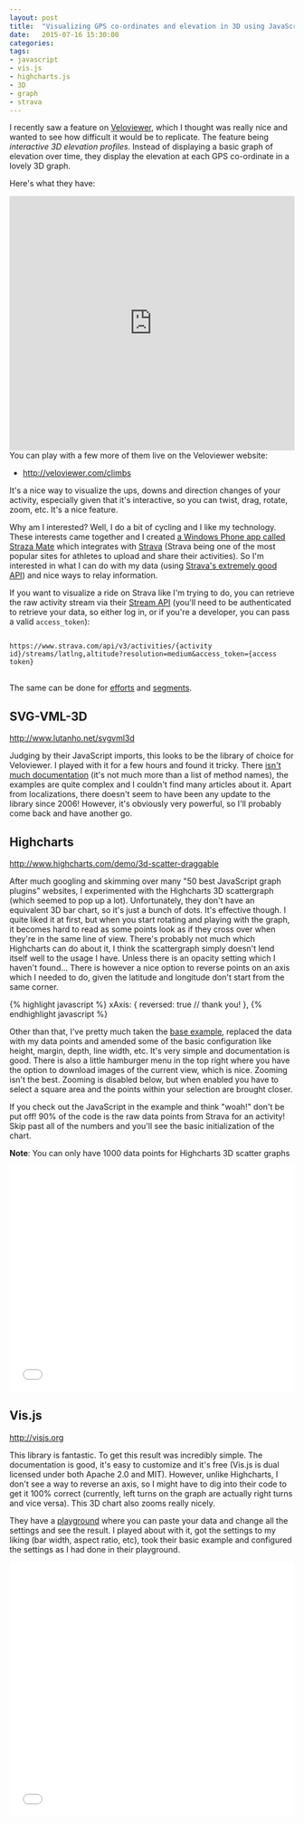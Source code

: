 ```yaml
---
layout: post
title:  "Visualizing GPS co-ordinates and elevation in 3D using JavaScript"
date:   2015-07-16 15:30:00
categories:
tags:
- javascript
- vis.js
- highcharts.js
- 3D
- graph
- strava
---
```


I recently saw a feature on <a href="http://blog.veloviewer.com/interactive3d-elevation-profiles" target="_blank">Veloviewer</a>, which I thought was really nice and wanted to see how difficult it would be to replicate. The feature being _interactive 3D elevation profiles_. Instead of displaying a basic graph of elevation over time, they display the elevation at each GPS co-ordinate in a lovely 3D graph.

Here's what they have:

<iframe class="segEmbed" style="width:100%;height:450px;" src="http://veloviewer.com/segment/4397805/embed?" frameborder="0" scrolling="no"></iframe>

<br>
You can play with a few more of them live on the Veloviewer website:

- <a href="http://veloviewer.com/climbs" target="_blank">http://veloviewer.com/climbs</a>

It's a nice way to visualize the ups, downs and direction changes of your activity, especially given that it's interactive, so you can twist, drag, rotate, zoom, etc. It's a nice feature.

Why am I interested? Well, I do a bit of cycling and I like my technology. These interests came together and I created <a href="https://www.microsoft.com/en-gb/store/apps/straza-mate/9nblggh0cn1r" target="_blank">a Windows Phone app called Straza Mate</a> which integrates with <a href="https://www.strava.com">Strava</a> (Strava being one of the most popular sites for athletes to upload and share their activities). So I'm interested in what I can do with my data (using <a href="http://strava.github.io/api/" target="_blank">Strava's extremely good API</a>) and nice ways to relay information.

If you want to visualize a ride on Strava like I'm trying to do, you can retrieve the raw activity stream via their <a href="http://strava.github.io/api/v3/streams/" target="_blank">Stream API</a> (you'll need to be authenticated to retrieve your data, so either log in, or if you're a developer, you can pass a valid <code>access_token</code>):

<pre>
<code>
https://www.strava.com/api/v3/activities/{activity id}/streams/latlng,altitude?resolution=medium&access_token={access token}
</code>
</pre>

The same can be done for <a href="http://strava.github.io/api/v3/streams/#effort" target="_blank">efforts</a> and <a href="http://strava.github.io/api/v3/streams/#segment" target="_blank">segments</a>.

<h2>SVG-VML-3D</h2>
<a href="http://www.lutanho.net/svgvml3d">http://www.lutanho.net/svgvml3d</a>

Judging by their JavaScript imports, this looks to be the library of choice for Veloviewer. I played with it for a few hours and found it tricky. There <a href="http://www.lutanho.net/svgvml3d/svgvml3d_doc.html" target="_blank">isn't much documentation</a> (it's not much more than a list of method names), the examples are quite complex and I couldn't find many articles about it. Apart from localizations, there doesn't seem to have been any update to the library since 2006! However, it's obviously very powerful, so I'll probably come back and have another go.


<h2>Highcharts</h2>

<a href="http://www.highcharts.com/demo/3d-scatter-draggable">http://www.highcharts.com/demo/3d-scatter-draggable</a>

After much googling and skimming over many "50 best JavaScript graph plugins" websites, I experimented with the Highcharts 3D scattergraph (which seemed to pop up a lot). Unfortunately, they don't have an equivalent 3D bar chart, so it's just a bunch of dots. It's effective though. I quite liked it at first, but when you start rotating and playing with the graph, it becomes hard to read as some points look as if they cross over when they're in the same line of view. There's probably not much which Highcharts can do about it, I think the scattergraph simply doesn't lend itself well to the usage I have. Unless there is an opacity setting which I haven't found... There is however a nice option to reverse points on an axis which I needed to do, given the latitude and longitude don't start from the same corner.

{% highlight javascript %}
xAxis: {
    reversed: true // thank you!
},
{% endhighlight javascript %}


Other than that, I've pretty much taken the <a href="http://jsfiddle.net/gh/get/jquery/1.9.1/highslide-software/highcharts.com/tree/master/samples/highcharts/demo/3d-scatter-draggable/" target="_blank">base example</a>, replaced the data with my data points and amended some of the basic configuration like height, margin, depth, line width, etc. It's very simple and documentation is good. There is also a little hamburger menu in the top right where you have the option to download images of the current view, which is nice. Zooming isn't the best. Zooming is disabled below, but when enabled you have to select a square area and the points within your selection are brought closer.

If you check out the JavaScript in the example and think "woah!" don't be put off! 90% of the code is the raw data points from Strava for an activity! Skip past all of the numbers and you'll see the basic initialization of the chart.

<b>Note</b>: You can only have 1000 data points for Highcharts 3D scatter graphs

<iframe width="100%" height="400" src="//jsfiddle.net/spencerooni/wgqemr8v/11/embedded/result,js,resources,html,css" allowfullscreen="allowfullscreen" frameborder="0"></iframe>

<br>

<h2>Vis.js</h2>
<a href="http://visjs.org">http://visjs.org</a>

This library is fantastic. To get this result was incredibly simple. The documentation is good, it's easy to customize and it's free (Vis.js is dual licensed under both Apache 2.0 and MIT). However, unlike Highcharts, I don't see a way to reverse an axis, so I might have to dig into their code to get it 100% correct (currently, left turns on the graph are actually right turns and vice versa). This 3D chart also zooms really nicely.

They have a <a href="http://visjs.org/examples/graph3d/playground/index.html" target="_blank">playground</a> where you can paste your data and change all the settings and see the result. I played about with it, got the settings to my liking (bar width, aspect ratio, etc), took their basic example and configured the settings as I had done in their playground.

<iframe width="100%" height="450" src="//jsfiddle.net/spencerooni/tgaLjjdq/2/embedded/result,js,resources,html" allowfullscreen="allowfullscreen" frameborder="0"></iframe>

